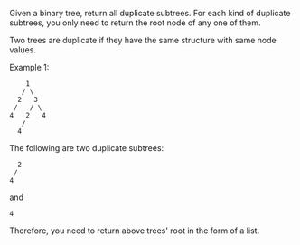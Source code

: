 
Given a binary tree, return all duplicate subtrees. For each kind of duplicate subtrees, you only need to return the root node of any one of them. 


Two trees are duplicate if they have the same structure with same node values.


Example 1: 

        1
       / \
      2   3
     /   / \
    4   2   4
       /
      4

The following are two duplicate subtrees:

      2
     /
    4

and

    4

Therefore, you need to return above trees' root in the form of a list.


